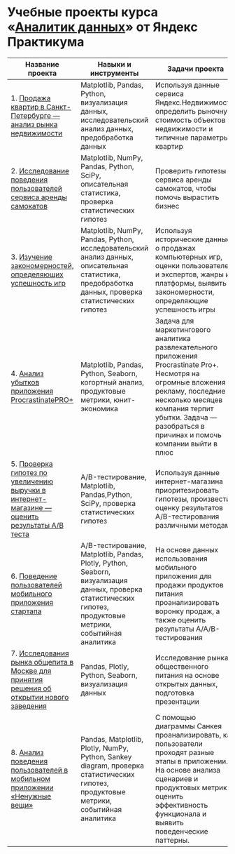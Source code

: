 # Учебные проекты курса «[Аналитик данных](https://practicum.yandex.ru/data-analyst/)» от Яндекс Практикума

| Название проекта  | Навыки и инструменты | Задачи проекта  |
| ------------- | ------------- | ------------- |
| 1. [Продажа квартир в Санкт-Петербурге — анализ рынка недвижимости](https://github.com/vbkhlopkov/Yandex-Practicum-DA/tree/main/1%20real%20estate%20market%20analysis)  | Matplotlib, Pandas, Python, визуализация данных, исследовательский анализ данных, предобработка данных  | Используя данные сервиса Яндекс.Недвижимость, определить рыночную стоимость объектов недвижимости и типичные параметры квартир  |
| 2. [Исследование поведения пользователей сервиса аренды самокатов](https://github.com/vbkhlopkov/Yandex-Practicum-DA/tree/main/2%20behavior%20of%20users%20of%20the%20scooter%20rental%20service)  | Matplotlib, NumPy, Pandas, Python, SciPy, описательная статистика, проверка статистических гипотез  | Проверить гипотезы сервиса аренды самокатов, чтобы помочь вырастить бизнес  |
| 3. [Изучение закономерностей, определяющих успешность игр](https://github.com/vbkhlopkov/Yandex-Practicum-DA/tree/main/3%20patterns%20that%20determine%20the%20success%20of%20the%20game)  | Matplotlib, NumPy, Pandas, Python, исследовательский анализ данных, описательная статистика, предобработка данных, проверка статистических гипотез  | Используя исторические данные о продажах компьютерных игр, оценки пользователей и экспертов, жанры и платформы, выявить закономерности, определяющие успешность игры  |
| 4. [Анализ убытков приложения ProcrastinatePRO+](https://github.com/vbkhlopkov/Yandex-Practicum-DA/tree/main/4%20loss%20analysis%20of%20the%20ProcrastinatePRO%2B%20application)  | Matplotlib, Pandas, Python, Seaborn, когортный анализ, продуктовые метрики, юнит-экономика  | Задача для маркетингового аналитика развлекательного приложения Procrastinate Pro+. Несмотря на огромные вложения в рекламу, последние несколько месяцев компания терпит убытки. Задача — разобраться в причинах и помочь компании выйти в плюс  |
| 5. [Проверка гипотез по увеличению выручки в интернет-магазине — оценить результаты A/B теста](https://github.com/vbkhlopkov/Yandex-Practicum-DA/tree/main/5%20testing%20hypotheses%20for%20increasing%20revenue%20in%20an%20online%20store)  | A/B-тестирование, Matplotlib, Pandas,Python, SciPy, проверка статистических гипотез  | Используя данные интернет-магазина приоритезировать гипотезы, произвести оценку результатов A/B-тестирования различными методами  |
| 6. [Поведение пользователей мобильного приложения стартапа](https://github.com/vbkhlopkov/Yandex-Practicum-DA/tree/main/6%20user%20behavior%20of%20a%20startup's%20mobile%20app)  | A/B-тестирование, Matplotlib, Pandas, Plotly, Python, Seaborn, визуализация данных, проверка статистических гипотез, продуктовые метрики, событийная аналитика  | На основе данных использования мобильного приложения для продажи продуктов питания проанализировать воронку продаж, а также оценить результаты A/A/B-тестирования  |
| 7. [Исследования рынка общепита в Москве для принятия решения об открытии нового заведения](https://github.com/vbkhlopkov/Yandex-Practicum-DA/tree/main/7%20moscow%20food%20service%20market%20research)  | Pandas, Plotly, Python, Seaborn, визуализация данных  | Исследование рынка общественного питания на основе открытых данных, подготовка презентации |
| 8. [Анализ поведения пользователей в мобильном приложении «Ненужные вещи»](https://github.com/vbkhlopkov/Yandex-Practicum-DA/tree/main/8%20analysis%20of%20user%20behavior%20in%20a%20mobile%20application)  | Pandas, Matplotlib, Plotly, NumPy, Python, Sankey diagram, проверка статистических гипотез, продуктовые метрики, событийная аналитика  | С помощью диаграммы Санкея проанализировать, как пользователи проходят разные этапы в приложении. На основе анализа сценариев и продуктовых метрик оценить эффективность функционала и выявить поведенческие паттерны. |
